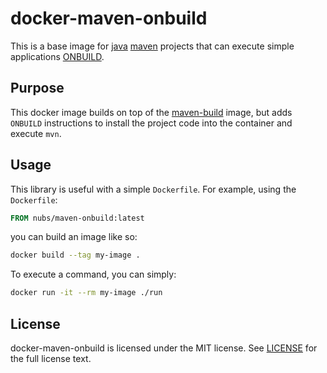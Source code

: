 # docker-maven-onbuild
This is a base image for [java][java] [maven][maven] projects that can execute
simple applications [ONBUILD][ONBUILD].

## Purpose
This docker image builds on top of the [maven-build][maven-build] image, but
adds `ONBUILD` instructions to install the project code into the container and
execute `mvn`.

## Usage
This library is useful with a simple `Dockerfile`.  For example, using the
`Dockerfile`:

```dockerfile
FROM nubs/maven-onbuild:latest
```

you can build an image like so:

```bash
docker build --tag my-image .
```

To execute a command, you can simply:

```bash
docker run -it --rm my-image ./run
```

## License
docker-maven-onbuild is licensed under the MIT license.  See
[LICENSE](LICENSE) for the full license text.

[java]: http://java.com/
[maven]: https://maven.apache.org/
[ONBUILD]: https://docs.docker.com/reference/builder/#onbuild
[maven-build]: https://github.com/nubs/docker-maven-build
